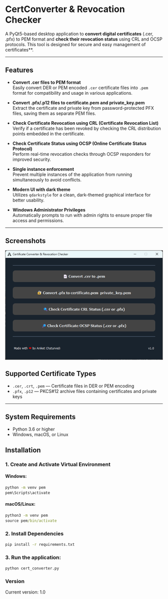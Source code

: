# CertConverter & Revocation Checker

A PyQt5-based desktop application to **convert digital certificates** (.cer, .pfx) to PEM format and **check their revocation status** using CRL and OCSP protocols. This tool is designed for secure and easy management of certificates**.

---

## Features

- **Convert .cer files to PEM format**  
  Easily convert DER or PEM encoded `.cer` certificate files into `.pem` format for compatibility and usage in various applications.

- **Convert .pfx/.p12 files to certificate.pem and private_key.pem**  
  Extract the certificate and private key from password-protected PFX files, saving them as separate PEM files.

- **Check Certificate Revocation using CRL (Certificate Revocation List)**  
  Verify if a certificate has been revoked by checking the CRL distribution points embedded in the certificate.

- **Check Certificate Status using OCSP (Online Certificate Status Protocol)**  
  Perform real-time revocation checks through OCSP responders for improved security.

- **Single instance enforcement**  
  Prevent multiple instances of the application from running simultaneously to avoid conflicts.

- **Modern UI with dark theme**  
  Utilizes `qdarkstyle` for a clean, dark-themed graphical interface for better usability.

- **Windows Administrator Privileges**  
  Automatically prompts to run with admin rights to ensure proper file access and permissions.

---

## Screenshots

![App GUI](https://github.com/Aniketc068/CertCheckAndConvert/blob/main/GUI.png)

## Supported Certificate Types

- `.cer`, `.crt`, `.pem` — Certificate files in DER or PEM encoding  
- `.pfx`, `.p12` — PKCS#12 archive files containing certificates and private keys

---

## System Requirements

- Python 3.6 or higher
- Windows, macOS, or Linux

## Installation

### 1. Create and Activate Virtual Environment

#### Windows:
```cmd
python -m venv pem
pem\Scripts\activate
```

#### macOS/Linux:
```cmd
python3 -m venv pem
source pem/bin/activate
```

### 2. Install Dependencies
```cmd
pip install -r requirements.txt
```
### 3. Run the application:
```cmd
python cert_converter.py
```

### Version
Current version: 1.0
